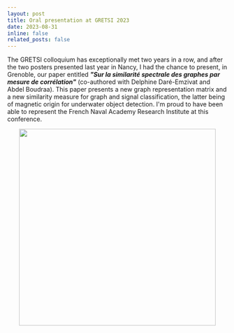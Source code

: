 ```yaml
---
layout: post
title: Oral presentation at GRETSI 2023
date: 2023-08-31
inline: false
related_posts: false
---
```


The GRETSI colloquium has exceptionally met two years in a row, and after the two posters presented last year in Nancy, I had the chance to present, in Grenoble, our paper entitled ***"Sur la similarité spectrale des graphes par mesure de corrélation"*** (co-authored with Delphine Daré-Emzivat and Abdel Boudraa). This paper presents a new graph representation matrix and a new similarity measure for graph and signal classification, the latter being of magnetic origin for underwater object detection. I'm proud to have been able to represent the French Naval Academy Research Institute at this conference.

<center><img width="450" src="../../assets/img/gretsi_2023.jpg"></center>